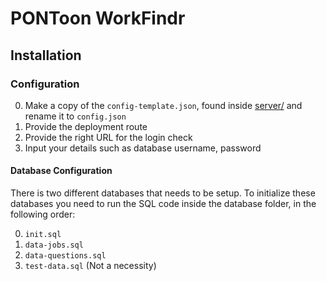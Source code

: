 # PONToon WorkFindr

## Installation

### Configuration

0. Make a copy of the `config-template.json`, found inside [server/](https://github.com/jacekkopecky/pontoon/tree/master/workfindr/server) and rename it to `config.json`
1. Provide the deployment route
2. Provide the right URL for the login check
3. Input your details such as database username, password

#### Database Configuration
There is two different databases that needs to be setup.
To initialize these databases you need to run the SQL code inside the database folder, in the following order:

0. `init.sql`
1. `data-jobs.sql`
2. `data-questions.sql`
3. `test-data.sql` (Not a necessity)
